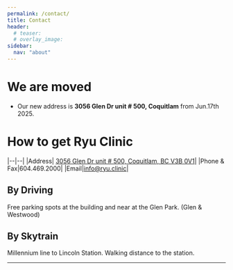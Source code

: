 ```yaml
---
permalink: /contact/
title: Contact
header:
  # teaser:
  # overlay_image:
sidebar:
  nav: "about"
---
```

# We are moved

  - Our new address is **3056 Glen Dr unit # 500, Coquitlam** from Jun.17th 2025.
  
# How to get Ryu Clinic

|--|--|
|Address| [3056 Glen Dr unit # 500, Coquitlam, BC V3B 0V1]()|
|Phone & Fax|604.469.2000|
|Email|info@ryu.clinic|

## By Driving

Free parking spots at the building and near at the Glen Park. (Glen & Westwood)

## By Skytrain

Millennium line to Lincoln Station. Walking distance to the station.

---
